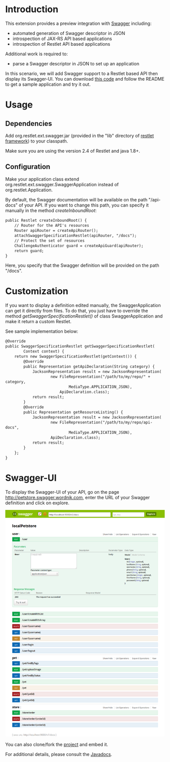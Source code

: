# Introduction

This extension provides a preview integration with [Swagger](https://helloreverb.com/developers/swagger) including:

- automated generation of Swagger descriptor in JSON
- introspection of JAX-RS API based applications
- introspection of Restlet API based applications

Additional work is required to:

- parse a Swagger descriptor in JSON to set up an application

In this scenario, we will add Swagger support to a Restlet based API then display its Swagger-UI.
You can download [this code](/technical-resources/restlet-framework/archives/examples/swagger/SwaggerApplicationExample.zip) and follow the README to get a sample application and try it out.

# Usage

## Dependencies

Add org.restlet.ext.swagger.jar (provided in the "lib" directory of
[restlet framework](http://restlet.com/downloads/current#release=testing&edition=jse&distribution=zip
"download restlet framework")) to your classpath.

Make sure you are using the version 2.4 of Restlet and java 1.8+.

## Configuration

Make your application class extend org.restlet.ext.swagger.SwaggerApplication instead of org.restlet.Application.

By default, the Swagger documentation will be available on the path "/api-docs" of your API. If you want to change this path, you can specify it manually in the method _createInboundRoot_:

<pre class="language-java"><code class="language-java">public Restlet createInboundRoot() {
    // Router for the API's resources
    Router apiRouter = createApiRouter();
    attachSwaggerSpecificationRestlet(apiRouter, "/docs");
    // Protect the set of resources
    ChallengeAuthenticator guard = createApiGuard(apiRouter);
    return guard;
}
</code></pre>

Here, you specify that the Swagger definition will be provided on the path "/docs".

# Customization

If you want to display a definition edited manually, the SwaggerApplication can get it directly from files. To do that, you just have to override the method _getSwaggerSpecificationRestlet()_ of class SwaggerApplication and make it return a custom Restlet.

See sample implementation below:

<pre class="language-java"><code class="language-java">@Override
public SwaggerSpecificationRestlet getSwaggerSpecificationRestlet(
        Context context) {
    return new SwaggerSpecificationRestlet(getContext()) {
        @Override
        public Representation getApiDeclaration(String category) {
            JacksonRepresentation<ApiDeclaration> result = new JacksonRepresentation<ApiDeclaration>(
                    new FileRepresentation("/path/to/my/repo/" + category,
                            MediaType.APPLICATION_JSON),
                        ApiDeclaration.class);
            return result;
        }
        @Override
        public Representation getResourceListing() {
            JacksonRepresentation<ApiDeclaration> result = new JacksonRepresentation<ApiDeclaration>(
                    new FileRepresentation("/path/to/my/repo/api-docs",
                            MediaType.APPLICATION_JSON),
                    ApiDeclaration.class);
            return result;
        }
    };
}
</code></pre>

# Swagger-UI

To display the Swagger-UI of your API, go on the page http://petstore.swagger.wordnik.com, enter the URL of your Swagger definition and click on explore.

![swagger-ui](images/swaggerExtensionSwaggerUI.png)

You can also clone/fork the [project](https://github.com/wordnik/swagger-ui) and embed it.

For additional details, please consult the
[Javadocs](javadocs://jse/ext/org/restlet/ext/swagger/package-summary.html).
